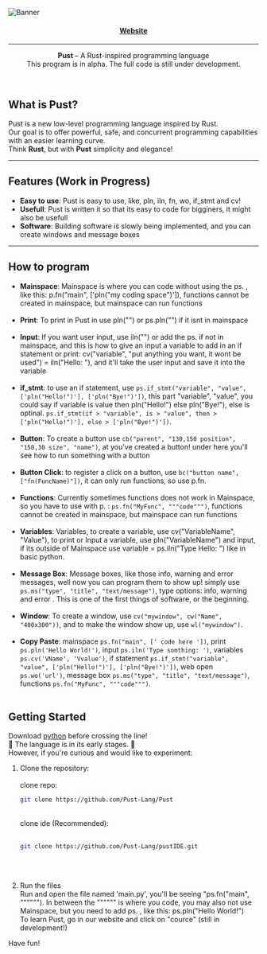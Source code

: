 <p align="center">
  
![Banner](https://github.com/user-attachments/assets/2ef510d5-33f5-4969-bf53-5b2c19f243bf)


</p>
<h4 align="center">
  
  [Website](https://pust-lang.github.io/web/)
  
</h4>
<hr>
<p align="center">
  <b>Pust</b> – A Rust-inspired programming language <br> 
  This program is in alpha. The full code is still under development.
</p>


<br>

## What is Pust?

Pust is a new low-level programming language inspired by Rust.  
Our goal is to offer powerful, safe, and concurrent programming capabilities with an easier learning curve.  
Think **Rust**, but with **Pust** simplicity and elegance!

---

## Features (Work in Progress)

- **Easy to use**: Pust is easy to use, like, pln, iln, fn, wo, if_stmt and cv!
- **Usefull**: Pust is written it so that its easy to code for bigginers, it might also be usefull
- **Software**: Building software is slowly being implemented, and you can create windows and message boxes

---
## How to program
- **Mainspace**: Mainspace is where you can code without using the ps. , like this: p.fn("main", ['pln("my coding space")']), functions cannot be created in mainspace, but mainspace can run functions <br> <br>
- **Print**: To print in Pust in use pln("") or ps.pln("") if it isnt in mainspace <br> <br>
- **Input**: If you want user input, use iln("") or add the ps. if not in mainspace, and this is how to give an input a variable to add in an if statement or print: cv("variable", "put anything you want, it wont be used") = iln("Hello: "), and it'll take the user input and save it into the variable <br> <br>
- **if_stmt**: to use an if statement, use ```ps.if_stmt("variable", "value", ['pln("Hello!")'], ['pln("Bye!")'])```, this part "variable", "value", you could say if variable is value then pln("Hello!") else pln("Bye!"), else is optinal. ```ps.if_stmt(if > "variable", is > "value", then > ['pln("Hello!")'], else > ['pln("Bye!")'])```. <br> <br>
- **Button**: To create a button use ```cb("parent", "130,150 position", "150,30 size", "name")```, at you've created a button! under here you'll see how to run something with a button <br> <br>
- **Button Click**: to register a click on a button, use ```bc("button name", ["fn(FuncName)"])```, it can only run functions, so use p.fn. <br> <br>
- **Functions**: Currently sometimes functions does not work in Mainspace, so you have to use with p. : ```ps.fn("MyFunc", """code""")```, functions cannot be created in mainspace, but mainspace can run functions <br> <br>
- **Variables**: Variables, to create a variable, use cv("VariableName", "Value"), to print or Input a variable, use pln("VariableName") and input, if its outside of Mainspace use variable = ps.iln("Type Hello: ") like in basic python. <br> <br>
- **Message Box**: Message boxes, like those info, warning and error messages, well now you can program them to show up! simply use ```ps.ms("type", "title", "text/message")```, type options: info, warning and error . This is one of the first things of software, or the beginning. <br> <br>
- **Window**: To create a window, use ```cv("mywindow", cw("Name", "400x300"))```, and to make the window show up, use ```wl("mywindow")```. <br> <br>
- **Copy Paste**: mainspace ``` ps.fn("main", [' code here ']) ```, print ``` ps.pln('Hello World!') ```, input ``` ps.iln('Type somthing: ') ```, variables ``` ps.cv('VName', 'Vvalue') ```, if statement ```ps.if_stmt("variable", "value", ['pln("Hello!")'], ['pln("Bye!")'])```, web open ```ps.wo('url')```, message box ```ps.ms("type", "title", "text/message")```, functions ```ps.fn("MyFunc", """code""")```. <br> <br>


## Getting Started
Download [python](https://python.org) before crossing the line! <br>
🚧 The language is in its early stages. 🚧  <br>
However, if you're curious and would like to experiment: <br>

1. Clone the repository: <br> <br>
  clone repo:

   ```bash
   git clone https://github.com/Pust-Lang/Pust
   ```
   <br>
   clone ide (Recommended):
   <br> <br>
   
   ```bash
   git clone https://github.com/Pust-Lang/pustIDE.git
   ```
   
   <br><br>
3. Run the files <br>
   Run and open the file named 'main.py', you'll be seeing "ps.fn("main", """"""). In between the """""" is where you code, you may also not use Mainspace, but you need to add ps. , like this: ps.pln("Hello World!") <br>
   To learn Pust, go in our website and click on "cource" (still in development!) <br>

Have fun!
